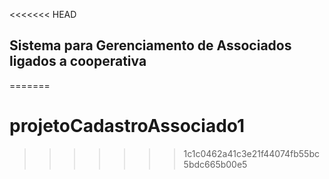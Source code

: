 <<<<<<< HEAD
## Sistema para Gerenciamento de Associados ligados a cooperativa
=======
# projetoCadastroAssociado1
>>>>>>> 1c1c0462a41c3e21f44074fb55bc5bdc665b00e5
